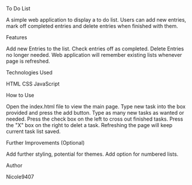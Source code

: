 To Do List

A simple web application to display a to do list. Users can add new entries, mark off completed entries and delete entries when finished with them.

Features

Add new Entries to the list.
Check entries off as completed.
Delete Entries no longer needed.
Web application will remember existing lists whenever page is refreshed.

Technologies Used

HTML
CSS
JavaScript

How to Use

Open the index.html file to view the main page.
Type new task into the box provided and press the add button.
Type as many new tasks as wanted or needed. 
Press the check box on the left to cross out finished tasks.
Press the "X" box on the right to delet a task.
Refreshing the page will keep current task list saved.

Further Improvements (Optional)

Add further styling, potential for themes.
Add option for numbered lists.

Author

Nicole9407
